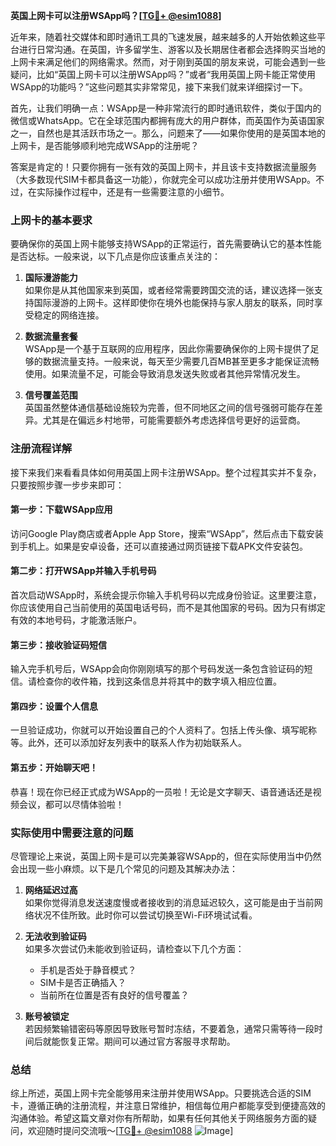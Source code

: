 **英国上网卡可以注册WSApp吗？[[TG💪+ @esim1088](https://t.me/s/esim1088)]**

近年来，随着社交媒体和即时通讯工具的飞速发展，越来越多的人开始依赖这些平台进行日常沟通。在英国，许多留学生、游客以及长期居住者都会选择购买当地的上网卡来满足他们的网络需求。然而，对于刚到英国的朋友来说，可能会遇到一些疑问，比如“英国上网卡可以注册WSApp吗？”或者“我用英国上网卡能正常使用WSApp的功能吗？”这些问题其实非常常见，接下来我们就来详细探讨一下。

首先，让我们明确一点：WSApp是一种非常流行的即时通讯软件，类似于国内的微信或WhatsApp。它在全球范围内都拥有庞大的用户群体，而英国作为英语国家之一，自然也是其活跃市场之一。那么，问题来了——如果你使用的是英国本地的上网卡，是否能够顺利地完成WSApp的注册呢？

答案是肯定的！只要你拥有一张有效的英国上网卡，并且该卡支持数据流量服务（大多数现代SIM卡都具备这一功能），你就完全可以成功注册并使用WSApp。不过，在实际操作过程中，还是有一些需要注意的小细节。

### 上网卡的基本要求

要确保你的英国上网卡能够支持WSApp的正常运行，首先需要确认它的基本性能是否达标。一般来说，以下几点是你应该重点关注的：

1. **国际漫游能力**  
   如果你是从其他国家来到英国，或者经常需要跨国交流的话，建议选择一张支持国际漫游的上网卡。这样即使你在境外也能保持与家人朋友的联系，同时享受稳定的网络连接。

2. **数据流量套餐**  
   WSApp是一个基于互联网的应用程序，因此你需要确保你的上网卡提供了足够的数据流量支持。一般来说，每天至少需要几百MB甚至更多才能保证流畅使用。如果流量不足，可能会导致消息发送失败或者其他异常情况发生。

3. **信号覆盖范围**  
   英国虽然整体通信基础设施较为完善，但不同地区之间的信号强弱可能存在差异。尤其是在偏远乡村地带，可能需要额外考虑选择信号更好的运营商。

### 注册流程详解

接下来我们来看看具体如何用英国上网卡注册WSApp。整个过程其实并不复杂，只要按照步骤一步步来即可：

#### 第一步：下载WSApp应用
访问Google Play商店或者Apple App Store，搜索“WSApp”，然后点击下载安装到手机上。如果是安卓设备，还可以直接通过网页链接下载APK文件安装包。

#### 第二步：打开WSApp并输入手机号码
首次启动WSApp时，系统会提示你输入手机号码以完成身份验证。这里要注意，你应该使用自己当前使用的英国电话号码，而不是其他国家的号码。因为只有绑定有效的本地号码，才能激活账户。

#### 第三步：接收验证码短信
输入完手机号后，WSApp会向你刚刚填写的那个号码发送一条包含验证码的短信。请检查你的收件箱，找到这条信息并将其中的数字填入相应位置。

#### 第四步：设置个人信息
一旦验证成功，你就可以开始设置自己的个人资料了。包括上传头像、填写昵称等。此外，还可以添加好友列表中的联系人作为初始联系人。

#### 第五步：开始聊天吧！
恭喜！现在你已经正式成为WSApp的一员啦！无论是文字聊天、语音通话还是视频会议，都可以尽情体验啦！

### 实际使用中需要注意的问题

尽管理论上来说，英国上网卡是可以完美兼容WSApp的，但在实际使用当中仍然会出现一些小麻烦。以下是几个常见的问题及其解决办法：

1. **网络延迟过高**  
   如果你觉得消息发送速度慢或者接收到的消息延迟较久，这可能是由于当前网络状况不佳所致。此时你可以尝试切换至Wi-Fi环境试试看。

2. **无法收到验证码**  
   如果多次尝试仍未能收到验证码，请检查以下几个方面：
   - 手机是否处于静音模式？
   - SIM卡是否正确插入？
   - 当前所在位置是否有良好的信号覆盖？

3. **账号被锁定**  
   若因频繁输错密码等原因导致账号暂时冻结，不要着急，通常只需等待一段时间后就能恢复正常。期间可以通过官方客服寻求帮助。

### 总结

综上所述，英国上网卡完全能够用来注册并使用WSApp。只要挑选合适的SIM卡，遵循正确的注册流程，并注意日常维护，相信每位用户都能享受到便捷高效的沟通体验。希望这篇文章对你有所帮助，如果有任何其他关于网络服务方面的疑问，欢迎随时提问交流哦～[[TG💪+ @esim1088](https://t.me/s/esim1088) ![Image](https://i.postimg.cc/4NQfJmqS/Snipaste-2025-05-13-00-14-12.png)]